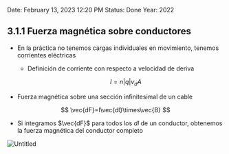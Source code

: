 
Date: February 13, 2023 12:20 PM
Status: Done
Year: 2022

## 3.1.1 Fuerza magnética sobre conductores

- En la práctica no tenemos cargas individuales en movimiento, tenemos corrientes eléctricas
    - Definición de corriente con respecto a velocidad de deriva
        
        $$
        I=n|q|v_dA
        $$
        
- Fuerza magnética sobre una sección infinitesimal de un cable

$$
\vec{dF}=I\vec{dl}\times\vec{B}
$$

- Si integramos $\vec{dF}$ para todos los $dl$ de un conductor, obtenemos la fuerza magnética del conductor completo

![Untitled](_private/Images/Fuerza%20magnética%20sobre%20los%20conductores/Untitled.png)